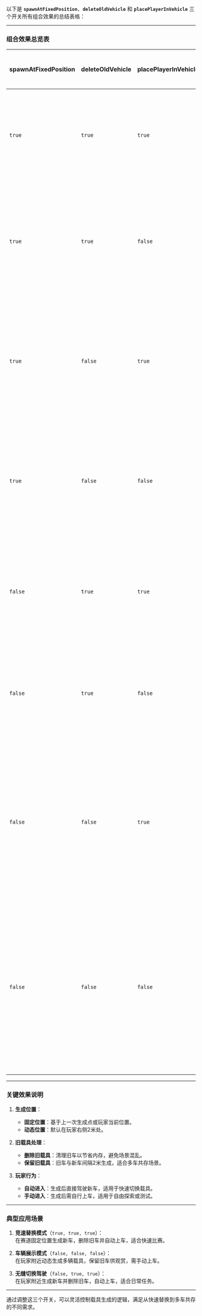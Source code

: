 以下是 **`spawnAtFixedPosition`**、**`deleteOldVehicle`** 和 **`placePlayerInVehicle`** 三个开关所有组合效果的总结表格：

---

### **组合效果总览表**

| **spawnAtFixedPosition** | **deleteOldVehicle** | **placePlayerInVehicle** | **生成位置**               | **旧载具处理**             | **玩家行为**                     | **典型场景示例**                                                                 |
|---------------------------|----------------------|---------------------------|----------------------------|----------------------------|----------------------------------|----------------------------------------------------------------------------------|
| `true`                    | `true`               | `true`                    | 固定位置（如上一次生成点） | 删除旧载具                 | 自动进入新载具驾驶座             | 玩家在固定位置替换旧载具并直接驾驶新车。                                         |
| `true`                    | `true`               | `false`                   | 固定位置                   | 删除旧载具                 | 玩家需手动进入新载具             | 玩家在固定位置生成新车并删除旧车，但需手动上车。                                 |
| `true`                    | `false`              | `true`                    | 固定位置                   | 保留旧载具，新载具在左侧2米 | 自动进入新载具驾驶座             | 玩家在固定位置保留旧车，新车生成在左侧，并自动上车。                             |
| `true`                    | `false`              | `false`                   | 固定位置                   | 保留旧载具，新载具在左侧2米 | 玩家需手动进入新载具             | 玩家在固定位置保留旧车，新车生成在左侧，需手动上车。                             |
| `false`                   | `true`               | `true`                    | 动态位置（玩家附近）       | 删除旧载具                 | 自动进入新载具驾驶座             | 玩家附近生成新车并删除旧车，直接驾驶新车。                                       |
| `false`                   | `true`               | `false`                   | 动态位置                   | 删除旧载具                 | 玩家需手动进入新载具             | 玩家附近生成新车并删除旧车，但需手动上车。                                       |
| `false`                   | `false`              | `true`                    | 动态位置                   | 保留旧载具，新载具在左侧2米 | 自动进入新载具驾驶座             | 玩家附近保留旧车，新车生成在左侧并自动上车（适合同时拥有多辆载具）。             |
| `false`                   | `false`              | `false`                   | 动态位置                   | 保留旧载具，新载具在左侧2米 | 玩家需手动进入新载具             | 玩家附近保留旧车，新车生成在左侧，需手动上车（适合展示或测试多辆载具）。         |

---

### **关键效果说明**
1. **生成位置**：
   - **固定位置**：基于上一次生成点或玩家当前位置。
   - **动态位置**：默认在玩家右侧2米处。

2. **旧载具处理**：
   - **删除旧载具**：清理旧车以节省内存，避免场景混乱。
   - **保留旧载具**：旧车与新车间隔2米生成，适合多车共存场景。

3. **玩家行为**：
   - **自动进入**：生成后直接驾驶新车，适用于快速切换载具。
   - **手动进入**：生成后需自行上车，适用于自由探索或测试。

---

### **典型应用场景**
1. **竞速替换模式**（`true, true, true`）：  
   在赛道固定位置生成新车，删除旧车并自动上车，适合快速比赛。

2. **车辆展示模式**（`false, false, false`）：  
   在玩家附近动态生成多辆载具，保留旧车供观赏，需手动上车。

3. **无缝切换驾驶**（`false, true, true`）：  
   在玩家附近生成新车并删除旧车，自动上车，适合日常任务。

---

通过调整这三个开关，可以灵活控制载具生成的逻辑，满足从快速替换到多车共存的不同需求。
